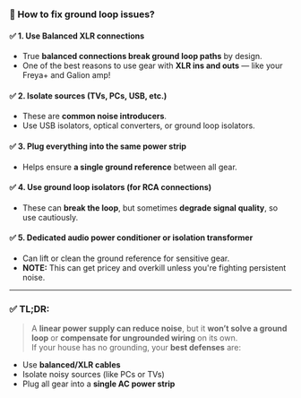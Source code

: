 ### 🧰 How to fix ground loop issues?



#### ✅ 1. **Use Balanced XLR connections**
- True **balanced connections break ground loop paths** by design.
- One of the best reasons to use gear with **XLR ins and outs** — like your Freya+ and Galion amp!

#### ✅ 2. **Isolate sources (TVs, PCs, USB, etc.)**
- These are **common noise introducers**.
- Use USB isolators, optical converters, or ground loop isolators.

#### ✅ 3. **Plug everything into the same power strip**
- Helps ensure **a single ground reference** between all gear.

#### ✅ 4. **Use ground loop isolators (for RCA connections)**
- These can **break the loop**, but sometimes **degrade signal quality**, so use cautiously.

#### ✅ 5. **Dedicated audio power conditioner or isolation transformer**
- Can lift or clean the ground reference for sensitive gear.
- **NOTE:** This can get pricey and overkill unless you're fighting persistent noise.

---

### ✅ TL;DR:

> A **linear power supply can reduce noise**, but it **won’t solve a ground loop** or **compensate for ungrounded wiring** on its own.  
> If your house has no grounding, your **best defenses** are:
- Use **balanced/XLR cables**
- Isolate noisy sources (like PCs or TVs)
- Plug all gear into a **single AC power strip**

